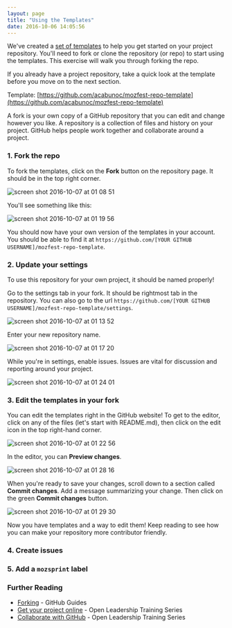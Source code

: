 ```yaml
---
layout: page
title: "Using the Templates"
date: 2016-10-06 14:05:56
---
```


We've created a [set of templates](https://github.com/acabunoc/mozfest-repo-template) to help you get started on your project repository. You'll need to fork or clone the repository (or repo) to start using the templates. This exercise will walk you through forking the repo.

If you already have a project repository, take a quick look at the template before you move on to the next section.

Template: [https://github.com/acabunoc/mozfest-repo-template](https://github.com/acabunoc/mozfest-repo-template)

A fork is your own copy of a GitHub repository that you can edit and change however you like. A repository is a collection of files and history on your project. GitHub helps people work together and collaborate around a project.

### 1. Fork the repo

To fork the templates, click on the **Fork** button on the repository page. It should be in the top right corner.

![screen shot 2016-10-07 at 01 08 51](https://cloud.githubusercontent.com/assets/617994/19179376/a66e62da-8c2a-11e6-8f9a-5df924514093.png)

You'll see something like this:

![screen shot 2016-10-07 at 01 19 56](https://cloud.githubusercontent.com/assets/617994/19179512/325821a4-8c2c-11e6-908a-cd2bb1eaad9b.png)

You should now have your own version of the templates in your account. You should be able to find it at `https://github.com/[YOUR GITHUB USERNAME]/mozfest-repo-template`.

### 2. Update your settings

To use this repository for your own project, it should be named properly!

Go to the settings tab in your fork. It should be rightmost tab in the repository. You can also go to the url `https://github.com/[YOUR GITHUB USERNAME]/mozfest-repo-template/settings`.

![screen shot 2016-10-07 at 01 13 52](https://cloud.githubusercontent.com/assets/617994/19179442/5e94b044-8c2b-11e6-95c8-f2a95e37ab58.png)

Enter your new repository name.

![screen shot 2016-10-07 at 01 17 20](https://cloud.githubusercontent.com/assets/617994/19179483/da329400-8c2b-11e6-8875-05904de26f79.png)

While you're in settings, enable issues. Issues are vital for discussion and reporting around your project.

![screen shot 2016-10-07 at 01 24 01](https://cloud.githubusercontent.com/assets/8975501/19179563/cbd6bba6-8c2c-11e6-8f8f-b74ddbb88f5e.png)

### 3. Edit the templates in your fork

You can edit the templates right in the GitHub website! To get to the editor, click on any of the files (let's start with README.md), then click on the edit icon in the top right-hand corner.

![screen shot 2016-10-07 at 01 22 56](https://cloud.githubusercontent.com/assets/8975501/19179565/cdf573f0-8c2c-11e6-8aec-4bfc5a8697d3.png)

In the editor, you can **Preview changes**.

![screen shot 2016-10-07 at 01 28 16](https://cloud.githubusercontent.com/assets/617994/19179610/5be0ce76-8c2d-11e6-9664-303c30590c82.png)

When you're ready to save your changes, scroll down to a section called **Commit changes**. Add a message summarizing your change. Then click on the green **Commit changes** button.

![screen shot 2016-10-07 at 01 29 30](https://cloud.githubusercontent.com/assets/617994/19179625/87c347c6-8c2d-11e6-8cde-82aeecb8af2a.png)

Now you have templates and a way to edit them! Keep reading to see how you can make your repository more contributor friendly.

### 4. Create issues

### 5. Add a `mozsprint` label

### Further Reading

* [Forking](https://guides.github.com/activities/forking/) - GitHub Guides
* [Get your project online](https://mozilla.github.io/open-leadership-training-series/articles/get-your-project-online/) - Open Leadership Training Series
* [Collaborate with GitHub](https://mozilla.github.io/open-leadership-training-series/articles/github-for-collaboration/) - Open Leadership Training Series
